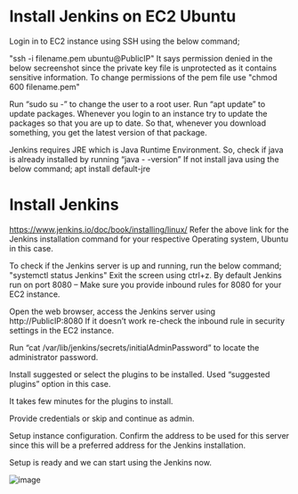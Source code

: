 # Install Jenkins on EC2 Ubuntu

Login in to EC2 instance using SSH using the below command;

"ssh -i filename.pem ubuntu@PublicIP"
It says permission denied in the below secreenshot since the private key file is unprotected as it contains sensitive information.
To change permissions of the pem file use "chmod 600 filename.pem" 
 
 





Run “sudo su -” to change the user to a root user.
Run “apt update” to update packages.
Whenever you login to an instance try to update the packages so that you are up to date. So that, whenever you download something, you get the latest version of that package.

 
Jenkins requires JRE which is Java Runtime Environment.
So, check if java is already installed by running  “java - -version”
If not install java using the below command;
apt install default-jre
 

 
# Install Jenkins
https://www.jenkins.io/doc/book/installing/linux/
Refer the above link for the Jenkins installation command for your respective Operating system, Ubuntu in this case.
 
To check if the Jenkins server is up and running, run the below command;
"systemctl status Jenkins" 
Exit the screen using ctrl+z.
By default Jenkins run on port 8080 – Make sure you provide inbound rules for 8080 for your EC2 instance.
 







Open the web browser, access the Jenkins server using http://PublicIP:8080
If it doesn’t work re-check the inbound rule in security settings in the EC2 instance.
 
Run “cat /var/lib/jenkins/secrets/initialAdminPassword” to locate the administrator password.

 











Install suggested or select the plugins to be installed. Used “suggested plugins” option in this case.
 
It takes few minutes for the plugins to install.
 
Provide credentials or skip and continue as admin.
 
Setup instance configuration. Confirm the address to be used for this server since this will be a preferred address for the Jenkins installation.
 


Setup is ready and we can start using the Jenkins now.
 




![image](https://github.com/dhawanmanik84/Install-Jenkins-on-EC2Ubuntu/assets/115876015/37394690-3b6f-4dc5-a54b-2411aaa27606)
